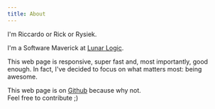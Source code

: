 ```yaml
---
title: About
---
```


<p>
  I'm Riccardo or Rick or Rysiek.
</p>

<p>
  I'm a Software Maverick at <a href="https://lunarlogic.io/" target="_blank">Lunar Logic</a>.
</p>

<p>
  This web page is responsive, super fast and, most importantly, good enough. In fact, I've decided to focus on
  what matters most: being awesome.
</p>

<p>
  This web page is on <a href="https://github.com/3v0k4/contact-page" target="_blank">Github</a> because why not.
  <br/>
  Feel free to contribute ;)
</p>
